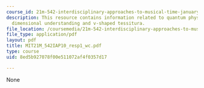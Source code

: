 ```yaml
---
course_id: 21m-542-interdisciplinary-approaches-to-musical-time-january-iap-2010
description: This resource contains information related to quantum physics, 3+ spatial
  dimensional understanding and v-shaped tessitura.
file_location: /coursemedia/21m-542-interdisciplinary-approaches-to-musical-time-january-iap-2010/8ed5b927078f00e511072af4f0357d17_MIT21M_542IAP10_resp1_wc.pdf
file_type: application/pdf
layout: pdf
title: MIT21M_542IAP10_resp1_wc.pdf
type: course
uid: 8ed5b927078f00e511072af4f0357d17

---
```

None